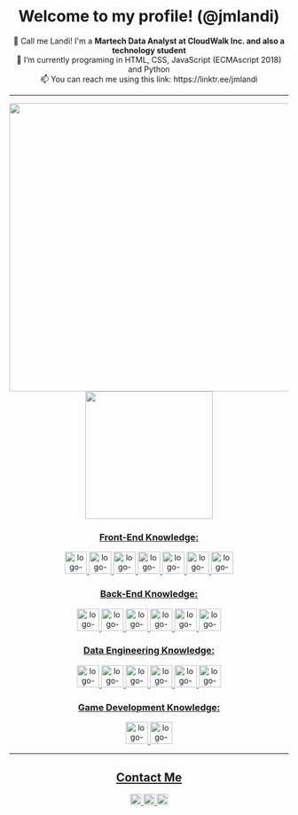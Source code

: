 <div align="center">
  <h1><strong>Welcome to my profile!</strong> (@jmlandi)</h1>
</div>

<div align="center">
  👋 Call me Landi! I'm a <strong>Martech Data Analyst at CloudWalk Inc. and also a technology student</strong>
  <br>🌱 I’m currently programing in HTML, CSS, JavaScript (ECMAscript 2018) and Python
  <br>📫 You can reach me using this link: https://linktr.ee/jmlandi
<hr>
</div>

<div align="center">
  <a href="https://linktr.ee/jmlandi" target="_blank">
    <img width="520px" src="https://github-readme-stats.vercel.app/api?username=jmlandi&theme=transparent&border_radius=30&hide_border=True">
  <a href="https://linktr.ee/jmlandi" target="_blank">
    <img width="230px" src="https://github-readme-stats.vercel.app/api/top-langs/?username=jmlandi&theme=transparent&border_radius=30&hide_border=True">
</div>
    
<div align="center">
  <h3>Front-End Knowledge:</h3>
  <img width="40px" alt="logo-html5" src="https://cdn.jsdelivr.net/gh/devicons/devicon/icons/html5/html5-original.svg">
  <img width="40px" alt="logo-css" src="https://cdn.jsdelivr.net/gh/devicons/devicon/icons/css3/css3-original.svg">
  <img width="40px" alt="logo-javascript" src="https://cdn.jsdelivr.net/gh/devicons/devicon/icons/javascript/javascript-original.svg">
  <img width="40px" alt="logo-vue" src="https://cdn.jsdelivr.net/gh/devicons/devicon@latest/icons/vuejs/vuejs-original-wordmark.svg">
  <img width="40px" alt="logo-figma" src="https://cdn.jsdelivr.net/gh/devicons/devicon@latest/icons/figma/figma-original.svg">
  <img width="40px" alt="logo-photoshop" src="https://cdn.jsdelivr.net/gh/devicons/devicon@latest/icons/photoshop/photoshop-original.svg">
  <img width="40px" alt="logo-illustrator" src="https://cdn.jsdelivr.net/gh/devicons/devicon@latest/icons/illustrator/illustrator-plain.svg">
</div>

<div align="center">
  <h3>Back-End Knowledge:</h3>
  <img width="40px" alt="logo-node" src="https://cdn.jsdelivr.net/gh/devicons/devicon@latest/icons/typescript/typescript-original.svg">
  <img width="40px" alt="logo-node" src="https://cdn.jsdelivr.net/gh/devicons/devicon@latest/icons/nodejs/nodejs-original-wordmark.svg">
  <img width="40px" alt="logo-ruby" src="https://cdn.jsdelivr.net/gh/devicons/devicon/icons/ruby/ruby-original.svg">
  <img width="40px" alt="logo-on-rails" src="https://cdn.jsdelivr.net/gh/devicons/devicon/icons/rails/rails-plain-wordmark.svg">
  <img width="40px" alt="logo-python" src="https://cdn.jsdelivr.net/gh/devicons/devicon/icons/python/python-original.svg">
  <img width="40px" alt="logo-flask" src="https://cdn.jsdelivr.net/gh/devicons/devicon@latest/icons/flask/flask-original-wordmark.svg">
</div>

<div align="center">
  <h3>Data Engineering Knowledge:</h3>
  <img width="40px" alt="logo-pandas" src="https://cdn.jsdelivr.net/gh/devicons/devicon@latest/icons/pandas/pandas-original-wordmark.svg">
  <img width="40px" alt="logo-sqalc" src="https://cdn.jsdelivr.net/gh/devicons/devicon@latest/icons/sqlalchemy/sqlalchemy-original-wordmark.svg">
  <img width="40px" alt="logo-sqlite" src="https://cdn.jsdelivr.net/gh/devicons/devicon@latest/icons/sqlite/sqlite-original.svg">
  <img width="40px" alt="logo-postgreSQL" src="https://cdn.jsdelivr.net/gh/devicons/devicon/icons/postgresql/postgresql-plain-wordmark.svg">
  <img width="40px" alt="logo-mySQL" src="https://cdn.jsdelivr.net/gh/devicons/devicon@latest/icons/mysql/mysql-original-wordmark.svg">
  <img width="40px" alt="logo-GCP" src="https://cdn.jsdelivr.net/gh/devicons/devicon@latest/icons/googlecloud/googlecloud-original.svg">
</div>

<div align="center">
  <h3>Game Development Knowledge:</h3>
  <img width="40px" alt="logo-c#" src="https://cdn.jsdelivr.net/gh/devicons/devicon@latest/icons/csharp/csharp-original.svg">
  <img width="40px" alt="logo-unity" src="https://cdn.jsdelivr.net/gh/devicons/devicon@latest/icons/unity/unity-original.svg">
</div>
 
<hr>

<div align="center">
  <h2>Contact Me</h2>
  <a href="mailto:joaomarcospsnbr@gmail.com" target="_blank">
     <img height="20px" alt="logo-gmail" src="https://img.shields.io/badge/Gmail-D14836?style=for-the-badge&logo=gmail&logoColor=white">
  <a href="http://wa.me/5516992772621" target="_blank">
    <img height="20px" alt="logo-whatsapp" src="https://img.shields.io/badge/WhatsApp-25D366?style=for-the-badge&logo=whatsapp&logoColor=white">
  <a href ="https://www.linkedin.com/in/joaomarcoslandi" target="_blank">
     <img height="20px" src="https://img.shields.io/badge/LinkedIn-0077B5?style=for-the-badge&logo=linkedin&logoColor=white">
 </div>
